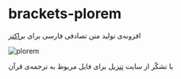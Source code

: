 # brackets-plorem
افزونه‌ی تولید متن تصادفی فارسی برای [براکتز](http://brackets.io)

![plorem](https://cdn.rawgit.com/sabereen/brackets-plorem/master/plorem.gif)

با تشکّر از سایت [تنزیل](http://tanzil.net) برای فایل مربوط به ترجمه‌ی قرآن
